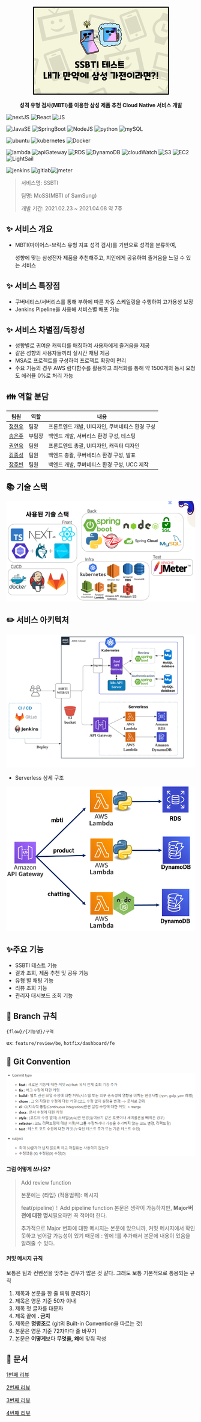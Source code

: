 <p align="center"> <img src="./README.assets/20210407_034647.png"> </p>

<p align="center">
    <b>성격 유형 검사(MBTI)를 이용한 삼성 제품 추천 Cloud Native 서비스 개발</b>   </p>

![nextJS](https://img.shields.io/badge/NextJS-10.1.3-brightgreen) ![React](https://img.shields.io/badge/React-17.0.2-brightgreen) ![JS](https://img.shields.io/badge/JavaScript-ES6%2B-brightgreen)

![JavaSE](https://img.shields.io/badge/Java%20SE-11-yellow) ![SpringBoot](https://img.shields.io/badge/SpringBoot-2.4.4-yellow) ![NodeJS](https://img.shields.io/badge/NodeJS-14.x-yellow) ![python](https://img.shields.io/badge/Python-3.8-yellow) ![mySQL](https://img.shields.io/badge/MySQL-8.0.21-yellow) 

![ubuntu](https://img.shields.io/badge/Ubuntu-20.04%20LTS-blue) ![kubernetes](https://img.shields.io/badge/Kubernetes-1.20.4-blue) ![Docker](https://img.shields.io/badge/Docker-20.10.5-blue)

![lambda](https://img.shields.io/badge/AWS-Lambda-red) ![apiGateway](https://img.shields.io/badge/AWS-API%20gateway-red) ![RDS](https://img.shields.io/badge/AWS-RDS-red) ![DynamoDB](https://img.shields.io/badge/AWS-DynamoDB-red) ![cloudWatch](https://img.shields.io/badge/AWS-CloudWatch-red) ![S3](https://img.shields.io/badge/AWS-S3-red) ![EC2](https://img.shields.io/badge/AWS-EC2-red) ![LightSail](https://img.shields.io/badge/AWS-LightSail-red) 

![jenkins](https://img.shields.io/badge/Jenkins-2.283-lightgrey) ![gitlab](https://img.shields.io/badge/GitLab----lightgrey)![jmeter](https://img.shields.io/badge/JMeter-5.4.1-yellowgreen)



> 서비스명: SSBTI
>
> 팀명: MoSS(MBTI of SamSung)
>
> 개발 기간: 2021.02.23 ~ 2021.04.08 약 7주

## :sparkles: 서비스 개요

* MBTI(마이어스-브릭스 유형 지표 성격 검사)를 기반으로 성격을 분류하여, 

  성향에 맞는 삼성전자 제품을 추천해주고, 지인에게 공유하여 즐거움을 느낄 수 있는 서비스

## :sparkles: 서비스 특장점

* 쿠버네티스/서버리스를 통해 부하에 따른 자동 스케일링을 수행하여 고가용성 보장
* Jenkins Pipeline을 사용해 서비스별 배포 가능

## :sparkles: 서비스 차별점/독창성

* 성향별로 귀여운 캐릭터를 매칭하여 사용자에게 즐거움을 제공
* 같은 성향의 사용자들끼리 실시간 채팅 제공
* MSA로 프로젝트를 구성하여 프로젝트 확장이 편리
* 주요 기능의 경우 AWS 람다함수를 활용하고 최적화를 통해 약 1500개의 동시 요청도 에러율 0%로 처리 가능

## :family: 역할 분담

| 팀원                                          | 역할   | 내용                                            |
| --------------------------------------------- | ------ | ----------------------------------------------- |
| [정현우](https://github.com/hyunwoojeong123)  | 팀장   | 프론트엔드 개발, UI디자인, 쿠버네티스 환경 구성 |
| [송은주](https://github.com/OctopusSwellfish) | 부팀장 | 백엔드 개발, 서버리스 환경 구성, 테스팅         |
| [권연욱](https://github.com/grappe96)         | 팀원   | 프론트엔드 총괄, UI디자인, 캐릭터 디자인        |
| [김종성](https://github.com/saintbeller96)    | 팀원   | 백엔드 총괄, 쿠버네티스 환경 구성, 발표         |
| [장주빈](https://github.com/jbjb4467)         | 팀원   | 백엔드 개발, 쿠버네티스 환경 구성,  UCC 제작    |

## :books: 기술 스택

![stk](./README.assets/stack.png)

## :pencil2: 서비스 아키텍처

![architecture_1](./README.assets/architecture.png)

* Serverless 상세 구조

![architecture_1](./README.assets/architecture2.png)

## :sparkles:주요 기능

* SSBTI 테스트 기능
* 결과 조회, 제품 추천 및 공유 기능
* 유형 별 채팅 기능
* 리뷰 조회 기능
* 관리자 대시보드 조회 기능

## :bookmark_tabs: Branch 규칙

`{flow}/{기능명}/구역`

ex: `feature/review/be`, `hotfix/dashboard/fe`

## :bookmark_tabs: Git Convention

![image-20210225100326874](README.assets/image-20210225100326874.png)

#### 그럼 어떻게 쓰나요?

> Add review function 
>
> 본문에는 {타입} (적용범위): 메시지 
>
> feat(pipeline) !: Add pipeline function 본문은 생략이 가능하지만, **Major버전에 대한 명시**필요하면 꼭 적어야 한다. 
>
> 추가적으로 Major 변화에 대한 메시지는 본문에 있으니까, 커밋 메시지에서 확인 못하고 넘어갈 가능성이 있기 때문에 : 앞에 !를 추가해서 본문에 내용이 있음을 알려줄 수 있다.

#### 커밋 메시지 규칙 

보통은 팀과 컨벤션을 맞추는 경우가 많은 것 같다. 그래도 보통 기본적으로 통용되는 규칙  

1. 제목과 본문을 한 줄 띄워 분리하기  
2. 제목은 영문 기준 50자 이내  
3. 제목 첫 글자를 대문자  
4. 제목 끝에 **. 금지**  
5. 제목은 **명령조**로 (git의 Built-in Convention을 따르는 것)  
6. 본문은 영문 기준 72자마다 줄 바꾸기  
7. 본문은 **어떻게**보다 **무엇을, 왜**에 맞춰 작성

## :memo: 문서

[1번째 리뷰](https://www.notion.so/5ad34db4ed8544f0bcdc514a7c9a1265)

[2번째 리뷰](https://www.notion.so/2-05555efaa79d45f19ed253bff2457107)

[3번째 리뷰](https://www.notion.so/3-849a51e019534d55ad10f064c0667d46)

[4번째 리뷰](https://www.notion.so/6d9c36fe68934662ae55253c102ea186)

